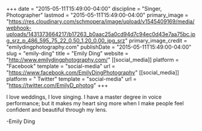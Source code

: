 +++
date = "2015-05-11T15:49:00-04:00"
discipline = "Singer, Photographer"
lastmod = "2015-05-11T15:49:00-04:00"
primary_image = "https://res.cloudinary.com/schmopera/image/upload/v1545409169/media/webhook-uploads/1431373664217/b17263_b0aac25a0cd94d7c94ec0d43e7aa75bc.jpg_srz_p_486_595_75_22_0.50_1.20_0.00_jpg_srz"
primary_image_credit = "emilydingphotography.com"
publishDate = "2015-05-11T15:49:00-04:00"
slug = "emily-ding"
title = "Emily Ding"
website = "http://www.emilydingphotography.com/"
[[social_media]]
platform = "Facebook"
template = "social-media"
url = "https://www.facebook.com/EmilyDingPhotography"
[[social_media]]
platform = " Twitter"
template = "social-media"
url = "https://twitter.com/EmilyD_photog"
+++

I love weddings, I love singing. I have a master degree in voice performance; but it makes my heart sing more when I make people feel confident and beautiful through my lens.

-Emily Ding
